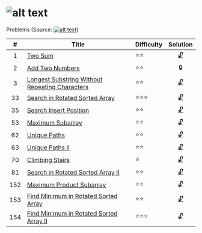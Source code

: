 ![alt text](https://raw.githubusercontent.com/lvncnt/Leetcode-OJ/master/Logo/logo.png "Logo")
========
Problems (Source: [![alt text](https://raw.githubusercontent.com/lvncnt/Leetcode-OJ/master/Logo/LeetCodeLogo.png "Leetcode")][0]) 

|#                 | Title           | Difficulty   | Solution 
|:-------------:   |-------------    | -----|:-----: 
|1  | [Two Sum][1]               | :star::star:  | [:unlock:][1a]
2   | [Add Two Numbers][2]        |  :star::star:  | :lock:  
3   | [Longest Substring Without Repeating Characters][3]      |    :star::star:  | [:unlock:][3a]  
33  |	[Search in Rotated Sorted Array][33] | :star::star::star:  | [:unlock:][33a]  
35  |	[Search Insert Position][35] |  :star::star: | [:unlock:][35a]
53  | [Maximum Subarray][53] |  :star::star: | [:unlock:][53a]
62  |	[Unique Paths][62]	 |  :star::star: | [:unlock:][62a]
63  | [Unique Paths II ][63]  |  :star::star: | [:unlock:][63a]
70  |	[Climbing Stairs][70] | :star: | [:unlock:][70a]
81	| [Search in Rotated Sorted Array II][81] | :star::star: | [:unlock:][81a]
152	| [Maximum Product Subarray][152]  | :star::star: | [:unlock:][152a]
153	| [Find Minimum in Rotated Sorted Array][153]  | :star::star: | [:unlock:][153a]
154	| [Find Minimum in Rotated Sorted Array II][154]	| :star::star::star:  | [:unlock:][154a] 



[0]: http://leetcode.com/
[1]: https://oj.leetcode.com/problems/two-sum/
[1a]: https://raw.githubusercontent.com/lvncnt/Leetcode-OJ/master/twoSum.py
[2]: https://oj.leetcode.com/problems/add-two-numbers/
[3]: https://oj.leetcode.com/problems/longest-substring-without-repeating-characters/
[3a]: https://raw.githubusercontent.com/lvncnt/Leetcode-OJ/master/lengthOfLongestSubstring.py
[33]: https://oj.leetcode.com/problems/search-in-rotated-sorted-array/
[33a]: https://raw.githubusercontent.com/lvncnt/Leetcode-OJ/master/Binary-Search/Search-in-Rotated-Sorted-Array.py
[35]: https://oj.leetcode.com/problems/search-insert-position/
[35a]: https://raw.githubusercontent.com/lvncnt/Leetcode-OJ/master/Binary-Search/Search-Insert-Position.py
[53]: https://oj.leetcode.com/problems/maximum-subarray/
[53a]: https://raw.githubusercontent.com/lvncnt/Leetcode-OJ/master/Dynamic-Programming/Maximum-Sum-Subarray.py
[62]: https://oj.leetcode.com/problems/unique-paths/
[63]: https://oj.leetcode.com/problems/unique-paths/
[62a]: https://raw.githubusercontent.com/lvncnt/Leetcode-OJ/master/Dynamic-Programming/Unique-Paths.py
[63a]: https://raw.githubusercontent.com/lvncnt/Leetcode-OJ/master/Dynamic-Programming/Unique-Paths.py
[70]: https://oj.leetcode.com/problems/climbing-stairs/
[70a]: https://raw.githubusercontent.com/lvncnt/Leetcode-OJ/master/Dynamic-Programming/Climb-Stairs.py
[81]: https://oj.leetcode.com/problems/search-in-rotated-sorted-array-ii/
[81a]: https://raw.githubusercontent.com/lvncnt/Leetcode-OJ/master/Binary-Search/Search-in-Rotated-Sorted-ArrayII.py
[152]: https://oj.leetcode.com/problems/maximum-product-subarray/
[152a]: https://raw.githubusercontent.com/lvncnt/Leetcode-OJ/master/Dynamic-Programming/Maximum-Product-Subarray.py
[153]: https://oj.leetcode.com/problems/find-minimum-in-rotated-sorted-array/
[153a]: https://raw.githubusercontent.com/lvncnt/Leetcode-OJ/master/Binary-Search/Find-Minimum-in-Sorted-Rotated-Array.py
[154]: https://oj.leetcode.com/problems/find-minimum-in-rotated-sorted-array-ii/
[154a]: https://raw.githubusercontent.com/lvncnt/Leetcode-OJ/master/Binary-Search/Find-Minimum-in-Sorted-Rotated-ArrayII.py



